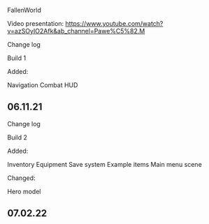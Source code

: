 FallenWorld

Video presentation: https://www.youtube.com/watch?v=azSOyIO2Afk&ab_channel=Pawe%C5%82.M

Change log

Build 1

Added:

Navigation
Combat
HUD

06.11.21
-------------------------------------------------------------------------------------------------------------------------------------------------------------------------
Change log

Build 2

Added:

Inventory
Equipment
Save system
Example items
Main menu scene

Changed:

Hero model

07.02.22
-------------------------------------------------------------------------------------------------------------------------------------------------------------------------
